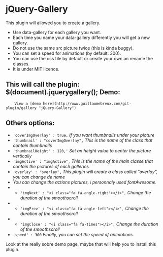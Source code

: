 jQuery-Gallery
==============
This plugin will allowed you to create a gallery.

- Use data-gallery for each gallery you want.
- Each time you name your data-gallery differently you will get a new gallery.
- Do not use the same src picture twice (this is kinda buggy).
- You can set a speed for animations (by default: 300).
- You can use the css file by default or create your own an rename the classes.
- It is under MIT licence.

This will call the plugin:
	$(document).jquerygallery();
Demo:
--------
		View a [demo here](http://www.guillaumebreux.com/git-plugin/gallery "jQuery-Gallery")
Others options:
--------
- `'coverImgOverlay' : true,` *If you want thumbnails under your picture*
- `'thumbnail' : "coverImgOverlay",` *This is the name of the class that contain thumbnails*
- `'thumbnailHeight' : 120,'` *Set an height value to center the picture vertically*
- `'imgActive' : "imgActive",` *This is the name of the main classe that contain the pictures of each galleries*
- `'overlay' : "overlay",` *This plugin will create a class called "overlay", you can change de name*
- *You can change the actions pictures, i personnaly used fontAwesome.*
- - `'imgNext' : "<i class="fa fa-angle-right"></i>",` *Change the duration of the smoothscroll*
- - `'imgPrev' : "<i class="fa fa-angle-left"></i>",` *Change the duration of the smoothscroll*
- - `'imgClose' : "<i class="fa fa-times"></i>",` *Change the duration of the smoothscroll*
- `'speed' : 300` *Finally, you can set the speed of animations.*


Look at the really sobre demo page, maybe that will help you to install this plugin.


